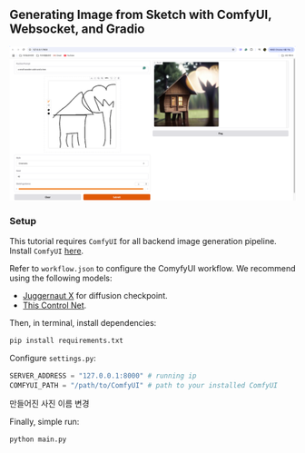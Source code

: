 ## Generating Image from Sketch with ComfyUI, Websocket, and Gradio

![](sample_page.png "Title")

### Setup
This tutorial requires `ComfyUI` for all backend image generation pipeline.  
Install `ComfyUI` [here](https://www.comfy.org/download).

Refer to `workflow.json` to configure the ComyfyUI workflow. We recommend using the following models:
- [Juggernaut X](https://huggingface.co/mojen/Juggernaut_X/blob/main/Juggernaut_X_RunDiffusion.safetensors) for diffusion checkpoint.
- [This Control Net](https://huggingface.co/xinsir/controlnet-union-sdxl-1.0/blob/main/diffusion_pytorch_model_promax.safetensors).

Then, in terminal, install dependencies:

```bash
pip install requirements.txt
```

Configure `settings.py`:

```python
SERVER_ADDRESS = "127.0.0.1:8000" # running ip
COMFYUI_PATH = "/path/to/ComfyUI" # path to your installed ComfyUI
```
만들어진 사진 이름 변경

Finally, simple run: 
```bash
python main.py
```

